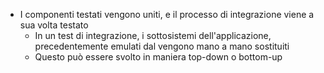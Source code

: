 - I componenti testati vengono uniti, e il processo di integrazione viene a sua volta testato
	- In un test di integrazione, i sottosistemi dell'applicazione, precedentemente emulati dal vengono mano a mano sostituiti
	- Questo può essere svolto in maniera top-down o bottom-up